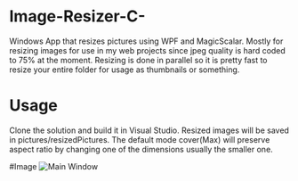 # Image-Resizer-C-
Windows App that resizes pictures using WPF and MagicScalar.
Mostly for resizing images for use in my web projects since jpeg quality is hard coded to 75% at the moment.
Resizing is done in parallel so it is pretty fast to resize your entire folder for usage as thumbnails or something.

# Usage
Clone the solution and build it in Visual Studio.
Resized images will be saved in pictures/resizedPictures.
The default mode cover(Max) will preserve aspect ratio by changing one of the dimensions usually the smaller one.

#Image
![Main Window](./resize.jpg)



